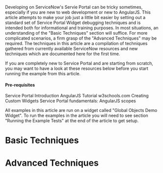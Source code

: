 Developing on ServiceNow's Servie Portal can be tricky sometimes, especially if you are new to web development or new to AngularJS. This article attempts to make your job just a little bit easier by setting out a standard set of Service Portal Widget debugging techniques and is intended both for informational and training purposes. In most situations, an understanding of the "Basic Techniques" section will suffice. For more complicated scenarios, a firm grasp of the "Advanced Techniques" may be required. The techniques in this article are a compilation of techniques gathered from currently available ServiceNow resources and new techniques which are documented here for the first time.

If you are completely new to Service Portal and are starting from scratch, you may want to have a look at these resources below before you start running the example from this article.

#### Pre-requisites
Service Portal Introduction
AngularJS Tutorial w3schools.com
Creating Custom Widgets
Service Portal fundamentals: AngularJS scopes

All examples in this article are run on a widget called "Global Objects Demo Widget". To run the examples in the article you will need to see section "Running the Example Tests" at the end of the article to get setup.

# Basic Techniques
# Advanced Techniques